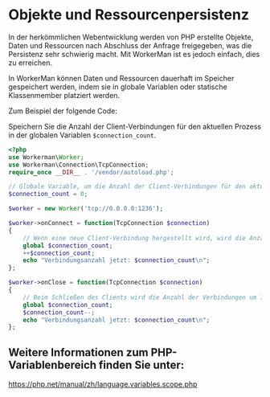 # Objekte und Ressourcenpersistenz
In der herkömmlichen Webentwicklung werden von PHP erstellte Objekte, Daten und Ressourcen nach Abschluss der Anfrage freigegeben, was die Persistenz sehr schwierig macht. Mit WorkerMan ist es jedoch einfach, dies zu erreichen.

In WorkerMan können Daten und Ressourcen dauerhaft im Speicher gespeichert werden, indem sie in globale Variablen oder statische Klassenmember platziert werden.

Zum Beispiel der folgende Code:

Speichern Sie die Anzahl der Client-Verbindungen für den aktuellen Prozess in der globalen Variablen ```$connection_count```.

```php
<?php
use Workerman\Worker;
use Workerman\Connection\TcpConnection;
require_once __DIR__ . '/vendor/autoload.php';

// Globale Variable, um die Anzahl der Client-Verbindungen für den aktuellen Prozess zu speichern
$connection_count = 0;

$worker = new Worker('tcp://0.0.0.0:1236');

$worker->onConnect = function(TcpConnection $connection)
{
    // Wenn eine neue Client-Verbindung hergestellt wird, wird die Anzahl der Verbindungen um 1 erhöht
    global $connection_count;
    ++$connection_count;
    echo "Verbindungsanzahl jetzt: $connection_count\n";
};

$worker->onClose = function(TcpConnection $connection)
{
    // Beim Schließen des Clients wird die Anzahl der Verbindungen um 1 verringert
    global $connection_count;
    $connection_count--;
    echo "Verbindungsanzahl jetzt: $connection_count\n";
};
```

## Weitere Informationen zum PHP-Variablenbereich finden Sie unter:
https://php.net/manual/zh/language.variables.scope.php

